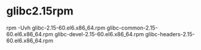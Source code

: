 # glibc2.15rpm
rpm -Uvh glibc-2.15-60.el6.x86_64.rpm glibc-common-2.15-60.el6.x86_64.rpm glibc-devel-2.15-60.el6.x86_64.rpm glibc-headers-2.15-60.el6.x86_64.rpm
